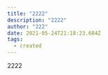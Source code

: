 ```yaml
---
title: "2222"
description: "2222"
author: "222"
date: 2021-05-24T21:18:23.684Z
tags:
  - created
---
```

2222